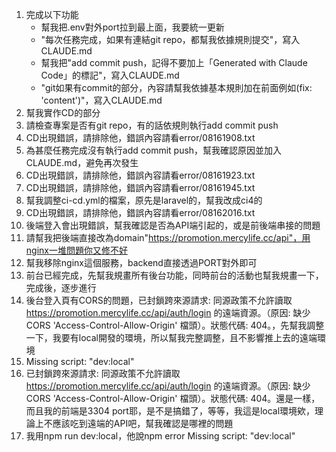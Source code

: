1. 完成以下功能
    - 幫我把.env對外port拉到最上面，我要統一更新
    - "每次任務完成，如果有連結git repo，都幫我依據規則提交"，寫入CLAUDE.md
    - 幫我把"add commit push，記得不要加上「Generated with Claude Code」的標記"，寫入CLAUDE.md
    - "git如果有commit的部分，內容請幫我依據基本規則加在前面例如(fix: 'content')"，寫入CLAUDE.md
2. 幫我實作CD的部分
3. 請檢查專案是否有git repo，有的話依規則執行add commit push
4. CD出現錯誤，請排除他，錯誤內容請看error/08161908.txt
5. 為甚麼任務完成沒有執行add commit push，幫我確認原因並加入CLAUDE.md，避免再次發生
6. CD出現錯誤，請排除他，錯誤內容請看error/08161923.txt
7. CD出現錯誤，請排除他，錯誤內容請看error/08161945.txt
8. 幫我調整ci-cd.yml的檔案，原先是laravel的，幫我改成ci4的
9. CD出現錯誤，請排除他，錯誤內容請看error/08162016.txt
10. 後端登入會出現錯誤，幫我確認是否為API端引起的，或是前後端串接的問題
11. 請幫我把後端直接改為domain"https://promotion.mercylife.cc/api"，用nginx一堆問題你又修不好
12. 幫我移除nginx這個服務，backend直接透過PORT對外即可
13. 前台已經完成，先幫我規畫所有後台功能，同時前台的活動也幫我規畫一下，完成後，逐步進行
14. 後台登入頁有CORS的問題，已封鎖跨來源請求: 同源政策不允許讀取 https://promotion.mercylife.cc/api/auth/login 的遠端資源。（原因: 缺少 CORS 'Access-Control-Allow-Origin' 檔頭）。狀態代碼: 404。，先幫我調整一下，我要有local開發的環境，所以幫我完整調整，且不影響推上去的遠端環境
15. Missing script: "dev:local"
16. 已封鎖跨來源請求: 同源政策不允許讀取 https://promotion.mercylife.cc/api/auth/login 的遠端資源。（原因: 缺少 CORS 'Access-Control-Allow-Origin' 檔頭）。狀態代碼: 404。還是一樣，而且我的前端是3304 port耶，是不是搞錯了，等等，我這是local環境欸，理論上不應該吃到遠端的API吧，幫我確認是哪裡的問題
17. 我用npm run dev:local，他說npm error Missing script: "dev:local"